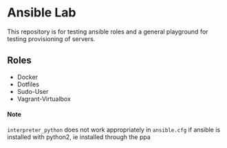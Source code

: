 # Ansible Lab

This repository is for testing ansible roles and a general playground for testing provisioning of servers.

## Roles
- Docker
- Dotfiles
- Sudo-User
- Vagrant-Virtualbox

#### Note
`interpreter_python` does not work appropriately in `ansible.cfg` if ansible is installed with python2, ie installed through the ppa
